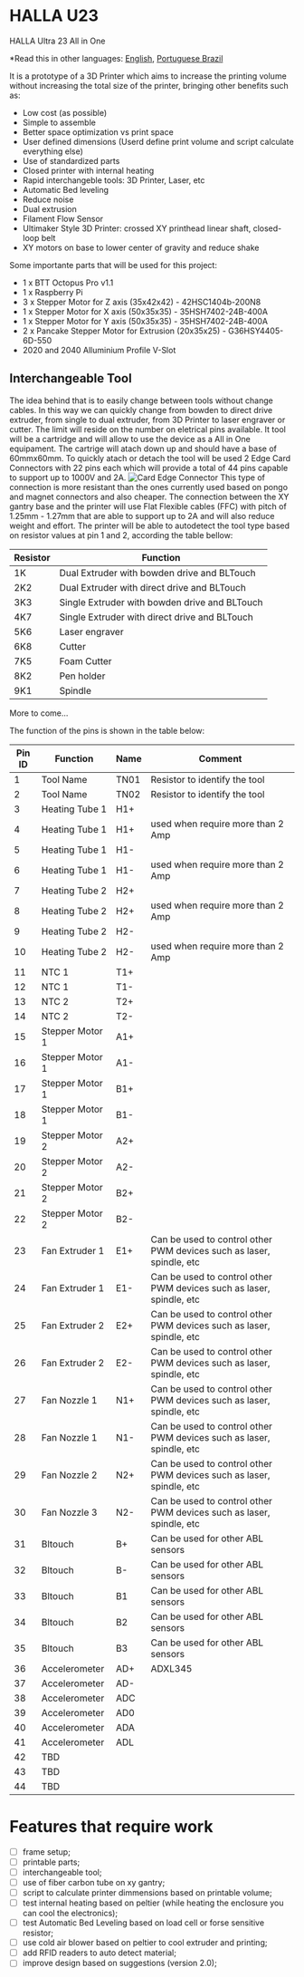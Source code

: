 ﻿# HALLA U23
HALLA Ultra 23 All in One

*Read this in other languages: [English](README.md), [Portuguese Brazil](README.pt-br.md)

It is a prototype of a 3D Printer which aims to increase the printing volume without increasing the total size of the printer, bringing other benefits such as:
* Low cost (as possible)
* Simple to assemble
* Better space optimization vs print space
* User defined dimensions (Userd define print volume and script calculate everything else)
* Use of standardized parts
* Closed printer with internal heating
* Rapid interchangeble tools: 3D Printer, Laser, etc
* Automatic Bed leveling
* Reduce noise
* Dual extrusion
* Filament Flow Sensor
* Ultimaker Style 3D Printer: crossed XY printhead linear shaft, closed-loop belt
* XY motors on base to lower center of gravity and reduce shake

Some importante parts that will be used for this project:
* 1 x BTT Octopus Pro v1.1 
* 1 x Raspberry Pi
* 3 x Stepper Motor for Z axis (35x42x42) - 42HSC1404b-200N8
* 1 x Stepper Motor for X axis (50x35x35) - 35HSH7402-24B-400A
* 1 x Stepper Motor for Y axis (50x35x35) - 35HSH7402-24B-400A
* 2 x Pancake Stepper Motor for Extrusion (20x35x25) - G36HSY4405-6D-550
* 2020 and 2040 Alluminium Profile V-Slot

## Interchangeable Tool
The idea behind that is to easily change between tools without change cables. In this way we can quickly change from bowden to direct drive extruder, from single to dual extruder, from 3D Printer to laser engraver or cutter. The limit will reside on the number on eletrical pins available. It tool will be a cartridge and will allow to use the device as a All in One equipament. The cartrige will atach down up and should have a base of 60mmx60mm.
To quickly atach or detach the tool will be used 2 Edge Card Connectors with 22 pins each which will provide a total of 44 pins capable to support up to 1000V and 2A.
![Card Edge Connector](images/Card-Edge-Connectors.png)
This type of connection is more resistant than the ones currently used based on pongo and magnet connectors and also cheaper.
The connection between the XY gantry base and the printer will use Flat Flexible cables (FFC) with pitch of 1.25mm - 1.27mm that are able to support up to 2A and will also reduce weight and effort.
The printer will be able to autodetect the tool type based on resistor values at pin 1 and 2, according the table bellow:

| Resistor | Function |
| -------- | -------- |
| 1K | Dual Extruder with bowden drive and BLTouch |
| 2K2 | Dual Extruder with direct drive and BLTouch |
| 3K3 | Single Extruder with bowden drive and BLTouch |
| 4K7 | Single Extruder with direct drive and BLTouch |
| 5K6 | Laser engraver |
| 6K8 | Cutter |
| 7K5 | Foam Cutter |
| 8K2 | Pen holder |
| 9K1 | Spindle |
More to come...

The function of the pins is shown in the table below:

| Pin ID | Function | Name | Comment |
| ------ | -------- | ---- | ------- |
| 1 | Tool Name | TN01 | Resistor to identify the tool |
| 2 | Tool Name | TN02 | Resistor to identify the tool |
| 3 | Heating Tube 1 | H1+ | |
| 4 | Heating Tube 1 | H1+ | used when require more than 2 Amp |
| 5 | Heating Tube 1 | H1- | |
| 6 | Heating Tube 1 | H1- | used when require more than 2 Amp |
| 7 | Heating Tube 2 | H2+ | |
| 8 | Heating Tube 2 | H2+ | used when require more than 2 Amp |
| 9 | Heating Tube 2 | H2- | |
| 10 | Heating Tube 2 | H2- | used when require more than 2 Amp |
| 11 | NTC 1 | T1+ | |
| 12 | NTC 1 | T1- | |
| 13 | NTC 2 | T2+ | |
| 14 | NTC 2 | T2- | |
| 15 | Stepper Motor 1 | A1+ | |
| 16 | Stepper Motor 1 | A1- | |
| 17 | Stepper Motor 1 | B1+ | |
| 18 | Stepper Motor 1 | B1- | |
| 19 | Stepper Motor 2 | A2+ | |
| 20 | Stepper Motor 2 | A2- | |
| 21 | Stepper Motor 2 | B2+ | |
| 22 | Stepper Motor 2 | B2- | |
| 23 | Fan Extruder 1 | E1+ | Can be used to control other PWM devices such as laser, spindle, etc |
| 24 | Fan Extruder 1 | E1- | Can be used to control other PWM devices such as laser, spindle, etc |
| 25 | Fan Extruder 2 | E2+ | Can be used to control other PWM devices such as laser, spindle, etc |
| 26 | Fan Extruder 2 | E2- | Can be used to control other PWM devices such as laser, spindle, etc |
| 27 | Fan Nozzle 1 | N1+ | Can be used to control other PWM devices such as laser, spindle, etc |
| 28 | Fan Nozzle 1 | N1- | Can be used to control other PWM devices such as laser, spindle, etc |
| 29 | Fan Nozzle 2 | N2+ | Can be used to control other PWM devices such as laser, spindle, etc |
| 30 | Fan Nozzle 3 | N2- | Can be used to control other PWM devices such as laser, spindle, etc |
| 31 | Bltouch | B+ | Can be used for other ABL sensors |
| 32 | Bltouch | B- | Can be used for other ABL sensors |
| 33 | Bltouch | B1 | Can be used for other ABL sensors |
| 34 | Bltouch | B2 | Can be used for other ABL sensors |
| 35 | Bltouch | B3 | Can be used for other ABL sensors |
| 36 | Accelerometer | AD+ | ADXL345 |
| 37 | Accelerometer | AD- | |
| 38 | Accelerometer | ADC | |
| 39 | Accelerometer | AD0 | |
| 40 | Accelerometer | ADA | |
| 41 | Accelerometer | ADL | |
| 42 | TBD |  | |
| 43 | TBD |  | |
| 44 | TBD |  | |

# Features that require work
- [ ] frame setup;
- [ ] printable parts;
- [ ] interchangeable tool;
- [ ] use of fiber carbon tube on xy gantry;
- [ ] script to calculate printer dimmensions based on printable volume;
- [ ] test internal heating based on peltier (while heating the enclosure you can cool the electronics);
- [ ] test Automatic Bed Leveling based on load cell or forse sensitive resistor;
- [ ] use cold air blower based on peltier to cool extruder and printing;
- [ ] add RFID readers to auto detect material;
- [ ] improve design based on suggestions (version 2.0);

